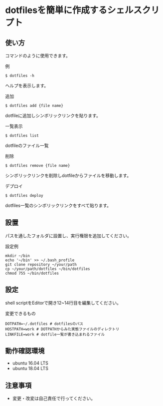 # dotfilesを簡単に作成するシェルスクリプト

## 使い方

コマンドのように使用できます。

例
```
$ dotfiles -h
```
ヘルプを表示します。

追加
```
$ dotfiles add {file name}
```
dotfileに追加しシンボリックリンクを貼ります。

一覧表示
```
$ dotfiles list
```
dotfileのファイル一覧

削除
```
$ dotfiles remove {file name}
```
シンボリックリンクを削除しdotfileからファイルを移動します。

デプロイ
```
$ dotfiles deploy
```
dotfiles一覧のシンボリックリンクをすべて貼ります。

## 設置

パスを通したフォルダに設置し、実行権限を追加してください。

設定例
```
mkdir ~/bin
echo '~/bin' >> ~/.bash_profile
git clone repository ~/your/path
cp ~/your/path/dotfiles ~/bin/dotfiles
chmod 755 ~/bin/dotfiles
```

## 設定

shell scriptをEditorで開き12~14行目を編集してください。

変更できるもの
```
DOTPATH=~/.dotfiles # dotfilesのパス
HOSTPATH=work # DOTPATHからみた実態ファイルのディレクトリ
LINKFILE=work # dotfile一覧が書き込まれるファイル
```

## 動作確認環境

* ubuntu 16.04 LTS
* ubuntu 18.04 LTS

## 注意事項

* 変更・改変は自己責任で行ってください。

